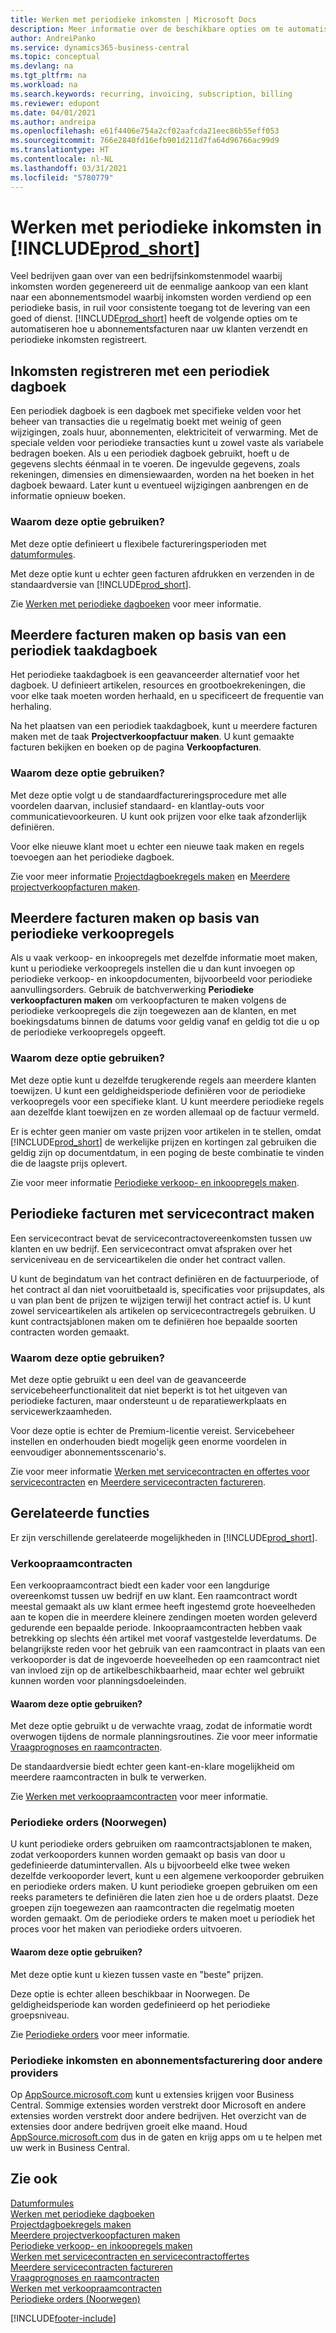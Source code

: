 ```yaml
---
title: Werken met periodieke inkomsten | Microsoft Docs
description: Meer informatie over de beschikbare opties om te automatiseren hoe u abonnementsfacturen naar uw klanten verzendt en periodieke inkomsten registreert.
author: AndreiPanko
ms.service: dynamics365-business-central
ms.topic: conceptual
ms.devlang: na
ms.tgt_pltfrm: na
ms.workload: na
ms.search.keywords: recurring, invoicing, subscription, billing
ms.reviewer: edupont
ms.date: 04/01/2021
ms.author: andreipa
ms.openlocfilehash: e61f4406e754a2cf02aafcda21eec86b55eff053
ms.sourcegitcommit: 766e2840fd16efb901d211d7fa64d96766ac99d9
ms.translationtype: HT
ms.contentlocale: nl-NL
ms.lasthandoff: 03/31/2021
ms.locfileid: "5780779"
---
```

# <a name="work-with-recurring-revenue-in-prod_short"></a>Werken met periodieke inkomsten in [!INCLUDE[prod_short](includes/prod_short.md)]

Veel bedrijven gaan over van een bedrijfsinkomstenmodel waarbij inkomsten worden gegenereerd uit de eenmalige aankoop van een klant naar een abonnementsmodel waarbij inkomsten worden verdiend op een periodieke basis, in ruil voor consistente toegang tot de levering van een goed of dienst.
[!INCLUDE[prod_short](includes/prod_short.md)] heeft de volgende opties om te automatiseren hoe u abonnementsfacturen naar uw klanten verzendt en periodieke inkomsten registreert. 

## <a name="register-revenue-with-a-recurring-general-journal"></a>Inkomsten registreren met een periodiek dagboek

Een periodiek dagboek is een dagboek met specifieke velden voor het beheer van transacties die u regelmatig boekt met weinig of geen wijzigingen, zoals huur, abonnementen, elektriciteit of verwarming. Met de speciale velden voor periodieke transacties kunt u zowel vaste als variabele bedragen boeken. Als u een periodiek dagboek gebruikt, hoeft u de gegevens slechts éénmaal in te voeren. De ingevulde gegevens, zoals rekeningen, dimensies en dimensiewaarden, worden na het boeken in het dagboek bewaard. Later kunt u eventueel wijzigingen aanbrengen en de informatie opnieuw boeken.

### <a name="why-use-this-option"></a>Waarom deze optie gebruiken?

Met deze optie definieert u flexibele factureringsperioden met [datumformules](ui-enter-date-ranges.md#using-date-formulas).

Met deze optie kunt u echter geen facturen afdrukken en verzenden in de standaardversie van [!INCLUDE[prod_short](includes/prod_short.md)].  

Zie [Werken met periodieke dagboeken](ui-work-general-journals.md#working-with-recurring-journals) voor meer informatie.  

## <a name="create-multiple-invoices-based-on-a-recurring-job-journal"></a>Meerdere facturen maken op basis van een periodiek taakdagboek

Het periodieke taakdagboek is een geavanceerder alternatief voor het dagboek. U definieert artikelen, resources en grootboekrekeningen, die voor elke taak moeten worden herhaald, en u specificeert de frequentie van herhaling.  

Na het plaatsen van een periodiek taakdagboek, kunt u meerdere facturen maken met de taak **Projectverkoopfactuur maken**. U kunt gemaakte facturen bekijken en boeken op de pagina **Verkoopfacturen**.

### <a name="why-use-this-option"></a>Waarom deze optie gebruiken?

Met deze optie volgt u de standaardfactureringsprocedure met alle voordelen daarvan, inclusief standaard- en klantlay-outs voor communicatievoorkeuren. U kunt ook prijzen voor elke taak afzonderlijk definiëren.

Voor elke nieuwe klant moet u echter een nieuwe taak maken en regels toevoegen aan het periodieke dagboek. 

Zie voor meer informatie [Projectdagboekregels maken](projects-how-record-job-usage.md#to-create-job-journal-lines-manually) en [Meerdere projectverkoopfacturen maken](projects-how-invoice-jobs.md#to-create-multiple-job-sales-invoices).

## <a name="create-multiple-invoices-based-on-recurring-sales-lines"></a>Meerdere facturen maken op basis van periodieke verkoopregels

Als u vaak verkoop- en inkoopregels met dezelfde informatie moet maken, kunt u periodieke verkoopregels instellen die u dan kunt invoegen op periodieke verkoop- en inkoopdocumenten, bijvoorbeeld voor periodieke aanvullingsorders. Gebruik de batchverwerking **Periodieke verkoopfacturen maken** om verkoopfacturen te maken volgens de periodieke verkoopregels die zijn toegewezen aan de klanten, en met boekingsdatums binnen de datums voor geldig vanaf en geldig tot die u op de periodieke verkoopregels opgeeft.  

### <a name="why-use-this-option"></a>Waarom deze optie gebruiken?

Met deze optie kunt u dezelfde terugkerende regels aan meerdere klanten toewijzen. U kunt een geldigheidsperiode definiëren voor de periodieke verkoopregels voor een specifieke klant. U kunt meerdere periodieke regels aan dezelfde klant toewijzen en ze worden allemaal op de factuur vermeld.

Er is echter geen manier om vaste prijzen voor artikelen in te stellen, omdat [!INCLUDE[prod_short](includes/prod_short.md)] de werkelijke prijzen en kortingen zal gebruiken die geldig zijn op documentdatum, in een poging de beste combinatie te vinden die de laagste prijs oplevert.  

Zie voor meer informatie [Periodieke verkoop- en inkoopregels maken](sales-how-work-standard-lines.md).

## <a name="recurring-invoices-with-service-contract"></a>Periodieke facturen met servicecontract maken

Een servicecontract bevat de servicecontractovereenkomsten tussen uw klanten en uw bedrijf. Een servicecontract omvat afspraken over het serviceniveau en de serviceartikelen die onder het contract vallen.  

U kunt de begindatum van het contract definiëren en de factuurperiode, of het contract al dan niet vooruitbetaald is, specificaties voor prijsupdates, als u van plan bent de prijzen te wijzigen terwijl het contract actief is. U kunt zowel serviceartikelen als artikelen op servicecontractregels gebruiken.
U kunt contractsjablonen maken om te definiëren hoe bepaalde soorten contracten worden gemaakt.  

### <a name="why-use-this-option"></a>Waarom deze optie gebruiken?

Met deze optie gebruikt u een deel van de geavanceerde servicebeheerfunctionaliteit dat niet beperkt is tot het uitgeven van periodieke facturen, maar ondersteunt u de reparatiewerkplaats en servicewerkzaamheden.

Voor deze optie is echter de Premium-licentie vereist. Servicebeheer instellen en onderhouden biedt mogelijk geen enorme voordelen in eenvoudiger abonnementsscenario's.  

Zie voor meer informatie [Werken met servicecontracten en offertes voor servicecontracten](service-how-to-create-service-contracts-and-service-contract-quotes.md) en [Meerdere servicecontracten factureren](service-how-create-invoices.md#to-invoice-several-service-contracts).

## <a name="related-features"></a>Gerelateerde functies
Er zijn verschillende gerelateerde mogelijkheden in [!INCLUDE[prod_short](includes/prod_short.md)].

### <a name="blanket-sales-orders"></a>Verkoopraamcontracten

Een verkoopraamcontract biedt een kader voor een langdurige overeenkomst tussen uw bedrijf en uw klant.
Een raamcontract wordt meestal gemaakt als uw klant ermee heeft ingestemd grote hoeveelheden aan te kopen die in meerdere kleinere zendingen moeten worden geleverd gedurende een bepaalde periode. Inkoopraamcontracten hebben vaak betrekking op slechts één artikel met vooraf vastgestelde leverdatums. De belangrijkste reden voor het gebruik van een raamcontract in plaats van een verkooporder is dat de ingevoerde hoeveelheden op een raamcontract niet van invloed zijn op de artikelbeschikbaarheid, maar echter wel gebruikt kunnen worden voor planningsdoeleinden.

#### <a name="why-use-this-option"></a>Waarom deze optie gebruiken?

Met deze optie gebruikt u de verwachte vraag, zodat de informatie wordt overwogen tijdens de normale planningsroutines. Zie voor meer informatie [Vraagprognoses en raamcontracten](design-details-central-concepts-of-the-planning-system.md#demand-forecasts-and-blanket-orders).  

De standaardversie biedt echter geen kant-en-klare mogelijkheid om meerdere raamcontracten in bulk te verwerken.

Zie [Werken met verkoopraamcontracten](sales-how-to-create-blanket-sales-orders.md) voor meer informatie.

### <a name="recurring-orders-norway"></a>Periodieke orders (Noorwegen)

U kunt periodieke orders gebruiken om raamcontractsjablonen te maken, zodat verkooporders kunnen worden gemaakt op basis van door u gedefinieerde datumintervallen. Als u bijvoorbeeld elke twee weken dezelfde verkooporder levert, kunt u een algemene verkooporder gebruiken en periodieke orders maken.
U kunt periodieke groepen gebruiken om een reeks parameters te definiëren die laten zien hoe u de orders plaatst. Deze groepen zijn toegewezen aan raamcontracten die regelmatig moeten worden gemaakt. Om de periodieke orders te maken moet u periodiek het proces voor het maken van periodieke orders uitvoeren. 

#### <a name="why-use-this-option"></a>Waarom deze optie gebruiken?

Met deze optie kunt u kiezen tussen vaste en "beste" prijzen.

Deze optie is echter alleen beschikbaar in Noorwegen. De geldigheidsperiode kan worden gedefinieerd op het periodieke groepsniveau.

Zie [Periodieke orders](LocalFunctionality/Norway/recurring-orders.md) voor meer informatie.

### <a name="recurring-revenue-and-subscription-billing-by-other-providers"></a>Periodieke inkomsten en abonnementsfacturering door andere providers

Op [AppSource.microsoft.com](https://appsource.microsoft.com/) kunt u extensies krijgen voor Business Central. Sommige extensies worden verstrekt door Microsoft en andere extensies worden verstrekt door andere bedrijven. Het overzicht van de extensies door andere bedrijven groeit elke maand. Houd [AppSource.microsoft.com](https://go.microsoft.com/fwlink/?linkid=2081646) dus in de gaten en krijg apps om u te helpen met uw werk in Business Central.  

## <a name="see-also"></a>Zie ook

[Datumformules](ui-enter-date-ranges.md#using-date-formulas)  
[Werken met periodieke dagboeken](ui-work-general-journals.md#working-with-recurring-journals)  
[Projectdagboekregels maken](projects-how-record-job-usage.md#to-create-job-journal-lines-manually)  
[Meerdere projectverkoopfacturen maken](projects-how-invoice-jobs.md#to-create-multiple-job-sales-invoices)  
[Periodieke verkoop- en inkoopregels maken](sales-how-work-standard-lines.md)  
[Werken met servicecontracten en servicecontractoffertes](service-how-to-create-service-contracts-and-service-contract-quotes.md)  
[Meerdere servicecontracten factureren](service-how-create-invoices.md#to-invoice-several-service-contracts)  
[Vraagprognoses en raamcontracten](design-details-central-concepts-of-the-planning-system.md#demand-forecasts-and-blanket-orders)  
[Werken met verkoopraamcontracten](sales-how-to-create-blanket-sales-orders.md)  
[Periodieke orders (Noorwegen)](LocalFunctionality/Norway/recurring-orders.md)  


[!INCLUDE[footer-include](includes/footer-banner.md)]